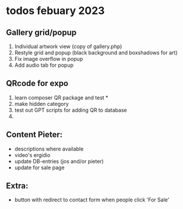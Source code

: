 # todos febuary 2023

## Gallery grid/popup

1. Individual artwork view (copy of gallery.php)
2. Restyle grid and popup (black background and boxshadows for art)
3. Fix image overflow in popup
4. Add audio tab for popup


## QRcode for expo

1. learn composer QR package and test *
2. make hidden category 
3. test out GPT scripts for adding QR to database
4. 

## Content Pieter:

- descriptions where available
- video's ergidio 
- update DB-entries (jos and/or pieter)
- update for sale page


## Extra:
- button with redirect to contact form when people click 'For Sale'